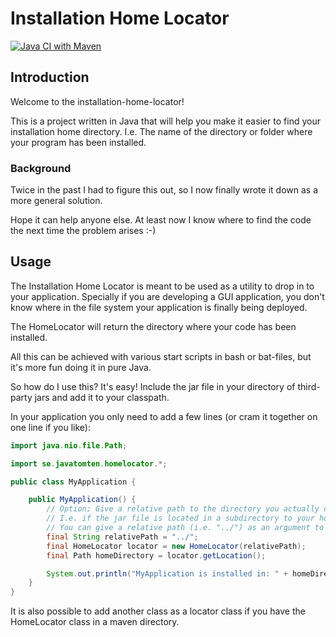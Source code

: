 # Installation Home Locator
[![Java CI with Maven](https://github.com/anderslindgren/installation-home-locator/actions/workflows/maven.yml/badge.svg)](https://github.com/anderslindgren/installation-home-locator/actions/workflows/maven.yml)

## Introduction

Welcome to the installation-home-locator!

This is a project written in Java that will help you make it easier to find your installation home directory.
I.e. The name of the directory or folder where your program has been installed.

### Background

Twice in the past I had to figure this out, so I now finally wrote it down as a more general solution.

Hope it can help anyone else. At least now I know where to find the code the next time the problem arises :-)

## Usage

The Installation Home Locator is meant to be used as a utility to drop in to your application.
Specially if you are developing a GUI application, you don't know where in the file system your
application is finally being deployed.

The HomeLocator will return the directory where your code has been installed.

All this can be achieved with various start scripts in bash or bat-files, but it's more fun doing it in pure Java.

So how do I use this? It's easy! Include the jar file in your directory of third-party jars and add it to your
classpath.

In your application you only need to add a few lines (or cram it together on one line if you like):

```java
import java.nio.file.Path;

import se.javatomten.homelocator.*;

public class MyApplication {

    public MyApplication() {
        // Option; Give a relative path to the directory you actually call home.
        // I.e. if the jar file is located in a subdirectory to your home directory, as "lib"
        // You can give a relative path (i.e. "../") as an argument to the Constructor.
        final String relativePath = "../";
        final HomeLocator locator = new HomeLocator(relativePath);
        final Path homeDirectory = locator.getLocation();

        System.out.println("MyApplication is installed in: " + homeDirectory);
    }
}
```

It is also possible to add another class as a locator class if you have the HomeLocator class in a maven directory.
